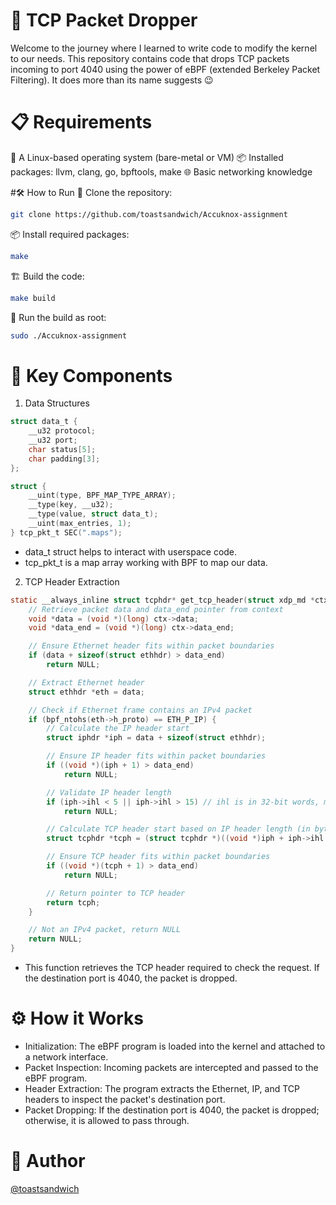 # 🚀 TCP Packet Dropper
Welcome to the journey where I learned to write code to modify the kernel to our needs. This repository contains code that drops TCP packets incoming to port 4040 using the power of eBPF (extended Berkeley Packet Filtering). It does more than its name suggests 😉

# 📋 Requirements
🐧 A Linux-based operating system (bare-metal or VM)
📦 Installed packages: llvm, clang, go, bpftools, make
🌐 Basic networking knowledge

#🛠️ How to Run
📂 Clone the repository:
```bash
git clone https://github.com/toastsandwich/Accuknox-assignment
```
📦 Install required packages:
```bash
make
```
🏗️ Build the code:

```bash
make build
```
🚀 Run the build as root:
```bash
sudo ./Accuknox-assignment
```

# 🔑 Key Components
1. Data Structures
```c
struct data_t {
    __u32 protocol;
    __u32 port;
    char status[5];
    char padding[3];
};

struct {
    __uint(type, BPF_MAP_TYPE_ARRAY);
    __type(key, __u32);
    __type(value, struct data_t);
    __uint(max_entries, 1);
} tcp_pkt_t SEC(".maps");
```
- data_t struct helps to interact with userspace code.
- tcp_pkt_t is a map array working with BPF to map our data.

2. TCP Header Extraction
```c
static __always_inline struct tcphdr* get_tcp_header(struct xdp_md *ctx) {
    // Retrieve packet data and data_end pointer from context
    void *data = (void *)(long) ctx->data;
    void *data_end = (void *)(long) ctx->data_end;

    // Ensure Ethernet header fits within packet boundaries
    if (data + sizeof(struct ethhdr) > data_end)
        return NULL;

    // Extract Ethernet header
    struct ethhdr *eth = data;

    // Check if Ethernet frame contains an IPv4 packet
    if (bpf_ntohs(eth->h_proto) == ETH_P_IP) {
        // Calculate the IP header start
        struct iphdr *iph = data + sizeof(struct ethhdr);

        // Ensure IP header fits within packet boundaries
        if ((void *)(iph + 1) > data_end)
            return NULL;

        // Validate IP header length
        if (iph->ihl < 5 || iph->ihl > 15) // ihl is in 32-bit words, must be 5-15
            return NULL;

        // Calculate TCP header start based on IP header length (in bytes)
        struct tcphdr *tcph = (struct tcphdr *)((void *)iph + iph->ihl * 4);

        // Ensure TCP header fits within packet boundaries
        if ((void *)(tcph + 1) > data_end)
            return NULL;

        // Return pointer to TCP header
        return tcph;
    }

    // Not an IPv4 packet, return NULL
    return NULL;
}
```
- This function retrieves the TCP header required to check the request. If the destination port is 4040, the packet is dropped.
# ⚙️ How it Works
- Initialization: The eBPF program is loaded into the kernel and attached to a network interface.
- Packet Inspection: Incoming packets are intercepted and passed to the eBPF program.
- Header Extraction: The program extracts the Ethernet, IP, and TCP headers to inspect the packet's destination port.
- Packet Dropping: If the destination port is 4040, the packet is dropped; otherwise, it is allowed to pass through.

# 👤 Author
[@toastsandwich](https://www.github.com/toastsandwich)
